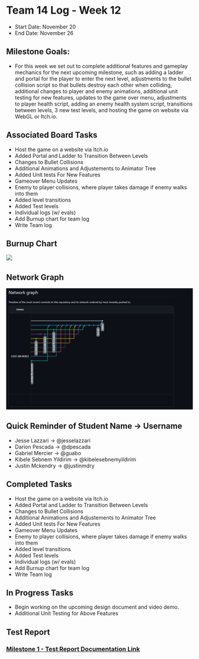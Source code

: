# Team 14 Log - Week 12
- Start Date: November 20
- End Date: November 26

## Milestone Goals:
- For this week we set out to complete additional features and gameplay mechanics for the next upcoming milestone, such as adding a ladder and portal for the player to enter the next level, adjustments to the bullet collision script so that bullets destroy each other when colliding, additional changes to player and enemy animations, additional unit testing for new features, updates to the game over menu, adjustments to player health script, adding an enemy health system script, transitions between levels, 3 new test levels, and hosting the game on website via WebGL or Itch.io. 

## Associated Board Tasks
- Host the game on a website via Itch.io 
- Added Portal and Ladder to Transition Between Levels
- Changes to Bullet Collisions
- Additional Animations and Adjustements to Animator Tree
- Added Unit tests For New Features
- Gameover Menu Updates
- Enemy to player collisions, where player takes damage if enemy walks into them 
- Added level transitions
- Added Test levels
- Individual logs (w/ evals)
- Add Burnup chart for team log
- Write Team log

## Burnup Chart
![](screenshots/burnup_chart_week12.JPG)

## Network Graph
![](screenshots/networkgraph_week12.png)

## Quick Reminder of Student Name → Username
- Jesse Lazzari → @jesselazzari
- Darion Pescada → @dpescada
- Gabriel Mercier → @guabo
- Kibele Sebnem Yildirim → @kibelesebnemyildirim
- Justin Mckendry → @justinmdry

## Completed Tasks
- Host the game on a website via Itch.io  
- Added Portal and Ladder to Transition Between Levels
- Changes to Bullet Collisions
- Additional Animations and Adjustements to Animator Tree
- Added Unit tests For New Features
- Gameover Menu Updates
- Enemy to player collisions, where player takes damage if enemy walks into them 
- Added level transitions
- Added Test levels
- Individual logs (w/ evals)
- Add Burnup chart for team log
- Write Team log

## In Progress Tasks
- Begin working on the upcoming design document and video demo.
- Additional Unit Testing for Above Features

## Test Report 
### [Milestone 1 - Test Report Documentation Link](../../tests/Test_log.md)
